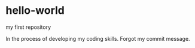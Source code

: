 # hello-world
my first repository

In the process of developing my coding skills.
Forgot my commit message.
